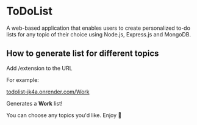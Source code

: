 # ToDoList

A web-based application that enables users to create personalized to-do lists for any topic of their choice using Node.js,  Express.js and MongoDB.

## How to generate list for different topics

Add /extension to the URL

For example:

[todolist-jk4a.onrender.com/Work](https://todolist-jk4a.onrender.com/Work)

Generates a **Work** list!

You can choose any topics you'd like. Enjoy 🥳
